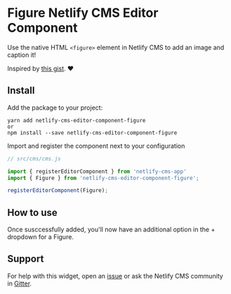 # Figure Netlify CMS Editor Component

Use the native HTML `<figure>` element in Netlify CMS to add an image and caption it!

Inspired by [this gist](https://gist.github.com/lnalex/2881c29649bc5d477954f79b3071e408). ❤️

## Install
Add the package to your project:
```shell
yarn add netlify-cms-editor-component-figure
or
npm install --save netlify-cms-editor-component-figure
```

Import and register the component next to your configuration
```js
// src/cms/cms.js

import { registerEditorComponent } from 'netlify-cms-app'
import { Figure } from 'netlify-cms-editor-component-figure';

registerEditorComponent(Figure);
```

## How to use
Once susccessfully added, you'll now have an additional option in the + dropdown for a Figure.

## Support

For help with this widget, open an [issue](https://github.com/colbyfayock/netlify-cms-editor-component-figure) or ask the Netlify CMS community in [Gitter](https://gitter.im/netlify/netlifycms).
